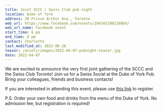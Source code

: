 ```yaml
---
title: Joint SCCC / Swiss Club pub night
location: Duke of York
address: 39 Prince Arthur Ave., Toronto
web_url: https://www.facebook.com/events/264165399128864/
web_url_name: Facebook event
start_time: 6 pm
end_time: 8 pm
contact: Charlotte
last_modified_at: 2022-06-26
teaser: /assets/images/2022-04-07-pubnight-teaser.jpg
date: 2022-04-07
---
```


We are excited to announce the very first joint gathering of the SCCC and the
Swiss Club Toronto! Join us for a Swiss Social at the Duke of York Pub. Bring
your colleagues, friends and business contacts!

If you are interested in attending this event, please use [this link][link] to
register.

P.S. Order your own food and drinks from the menu of the Duke of York. No
admission fee, but registration is required!

[link]: <https://www.swissbiz.ca/event_details.php?id=174>
